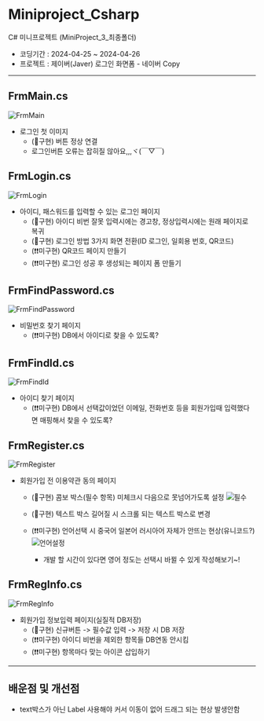 # Miniproject_Csharp
C# 미니프로젝트 (MiniProject_3_최종폴더)

* 코딩기간 : 2024-04-25 ~ 2024-04-26
* 프로젝트 : 제이버(Javer) 로그인 화면폼 - 네이버 Copy 

---------------------------------------------------------------

## FrmMain.cs 
![FrmMain](https://github.com/hyeily0627/Miniproject_Csharp/assets/156732476/9fc73cc4-dbee-43a8-8299-640cbb0e6378)

- 로그인 첫 이미지 
    - (🚨구현) 버튼 정상 연결
    - 로그인버튼 오류는 잡히질 않아요,,,ヾ(￣▽￣) 

## FrmLogin.cs
![FrmLogin](https://github.com/hyeily0627/Miniproject_Csharp/assets/156732476/62865e69-c525-4874-a6d5-060cb94debff)

- 아이디, 패스워드를 입력할 수 있는 로그인 페이지 
    - (🚨구현) 아이디 비번 잘못 입력시에는 경고창, 정상입력시에는 원래 페이지로 복귀
    - (🚨구현) 로그인 방법 3가지 화면 전환(ID 로그인, 일회용 번호, QR코드)
    - (❗❗미구현) QR코드 페이지 만들기
    - (❗❗미구현) 로그인 성공 후 생성되는 페이지 폼 만들기

## FrmFindPassword.cs
![FrmFindPassword](https://github.com/hyeily0627/Miniproject_Csharp/assets/156732476/69107f34-d854-4d52-b2a8-186926d3e1bb)

- 비밀번호 찾기 페이지 
    - (❗❗미구현) DB에서 아이디로 찾을 수 있도록?

## FrmFindId.cs
![FrmFindId](https://github.com/hyeily0627/Miniproject_Csharp/assets/156732476/22383f11-21bc-41dd-a8f0-b65ed0d8ceff)

- 아이디 찾기 페이지 
    - (❗❗미구현) DB에서 선택값이었던 이메일, 전화번호 등을 회원가입때 입력했다면 매핑해서 찾을 수 있도록?

## FrmRegister.cs
![FrmRegister](https://github.com/hyeily0627/Miniproject_Csharp/assets/156732476/582da96b-e566-4595-8805-fdf54a05ef52)

- 회원가입 전 이용약관 동의 페이지 
    - (🚨구현) 콤보 박스(필수 항목) 미체크시 다음으로 못넘어가도록 설정
        ![필수](https://github.com/hyeily0627/Miniproject_Csharp/assets/156732476/0815d377-0dbc-49c7-a097-1191ac8a4fb5)

    - (🚨구현) 텍스트 박스 길어질 시 스크롤 되는 텍스트 박스로 변경
    - (❗❗미구현) 언어선택 시 중국어 일본어 러시아어 자체가 안뜨는 현상(유니코드?)
        ![언어설정](https://github.com/hyeily0627/Miniproject_Csharp/assets/156732476/346390c5-556d-4939-84ba-a5f68b16aa18)

        - 개발 할 시간이 있다면 영어 정도는 선택시 바뀔 수 있게 작성해보기~! 

## FrmRegInfo.cs
![FrmRegInfo](https://github.com/hyeily0627/Miniproject_Csharp/assets/156732476/dd56abe1-fb34-4483-befb-f00f03c00c6a)

- 회원가입 정보입력 페이지(실질적 DB저장)
    - (🚨구현) 신규버튼 -> 필수값 입력 -> 저장 시 DB 저장 
    - (❗❗미구현) 아이디 비번을 제외한 항목들 DB연동 안시킴 
    - (❗❗미구현) 항목마다 맞는 아이콘 삽입하기 

---------------------------------------------------------------------

## 배운점 및 개선점 
- text박스가 아닌 Label 사용해야 커서 이동이 없어 드래그 되는 현상 발생안함 
